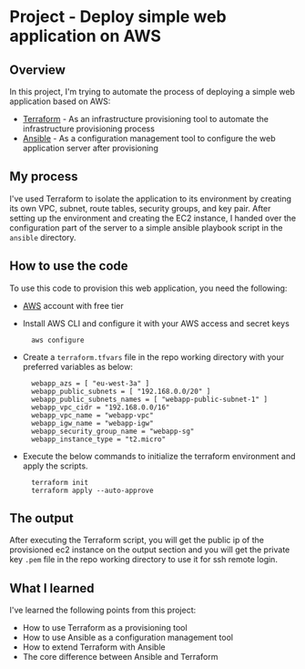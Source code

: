 # Project - Deploy simple web application on AWS


## Overview

In this project, I'm trying to automate the process of deploying a simple web application based on AWS:

- [Terraform](https://registry.terraform.io) - As an infrastructure provisioning tool to automate the infrastructure provisioning process
- [Ansible](https://www.ansible.com) - As a configuration management tool to configure the web application server after provisioning

## My process

I've used Terraform to isolate the application to its environment by creating its own VPC, subnet, route tables, security groups, and key pair. After setting up the environment and creating the EC2 instance, I handed over the configuration part of the server to a simple ansible playbook script in the `ansible` directory.

## How to use the code

To use this code to provision this web application, you need the following:

- [AWS](https://aws.amazon.com/free) account with free tier
- Install AWS CLI and configure it with your AWS access and secret keys  
    
        aws configure
- Create a `terraform.tfvars` file in the repo working directory with your preferred variables as below:

        webapp_azs = [ "eu-west-3a" ]
        webapp_public_subnets = [ "192.168.0.0/20" ]
        webapp_public_subnets_names = [ "webapp-public-subnet-1" ]
        webapp_vpc_cidr = "192.168.0.0/16"
        webapp_vpc_name = "webapp-vpc"
        webapp_igw_name = "webapp-igw"
        webapp_security_group_name = "webapp-sg"
        webapp_instance_type = "t2.micro"
- Execute the below commands to initialize the terraform environment and apply the scripts.

        terraform init
        terraform apply --auto-approve
## The output

After executing the Terraform script, you will get the public ip of the provisioned ec2 instance on the output section and you will get the private key `.pem` file in the repo working directory to use it for ssh remote login. 

## What I learned 

I've learned the following points from this project:

- How to use Terraform as a provisioning tool 
- How to use Ansible as a configuration management tool
- How to extend Terraform with Ansible
- The core difference between Ansible and Terraform

